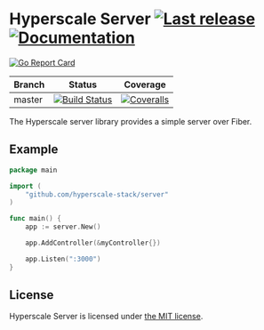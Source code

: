 # Hyperscale Server [![Last release](https://img.shields.io/github/release/hyperscale-stack/server.svg)](https://github.com/hyperscale-stack/server/releases/latest) [![Documentation](https://godoc.org/github.com/hyperscale-stack/server?status.svg)](https://godoc.org/github.com/hyperscale-stack/server)

[![Go Report Card](https://goreportcard.com/badge/github.com/hyperscale-stack/server)](https://goreportcard.com/report/github.com/hyperscale-stack/server)

| Branch | Status                                                                                                                                                                     | Coverage                                                                                                                                               |
| ------ | -------------------------------------------------------------------------------------------------------------------------------------------------------------------------- | ------------------------------------------------------------------------------------------------------------------------------------------------------ |
| master | [![Build Status](https://github.com/hyperscale-stack/server/workflows/Go/badge.svg?branch=master)](https://github.com/hyperscale-stack/server/actions?query=workflow%3AGo) | [![Coveralls](https://img.shields.io/coveralls/hyperscale-stack/server/master.svg)](https://coveralls.io/github/hyperscale-stack/server?branch=master) |

The Hyperscale server library provides a simple server over Fiber.

## Example

```go
package main

import (
    "github.com/hyperscale-stack/server"
)

func main() {
    app := server.New()

    app.AddController(&myController{})

    app.Listen(":3000")
}

```

## License

Hyperscale Server is licensed under [the MIT license](LICENSE.md).
